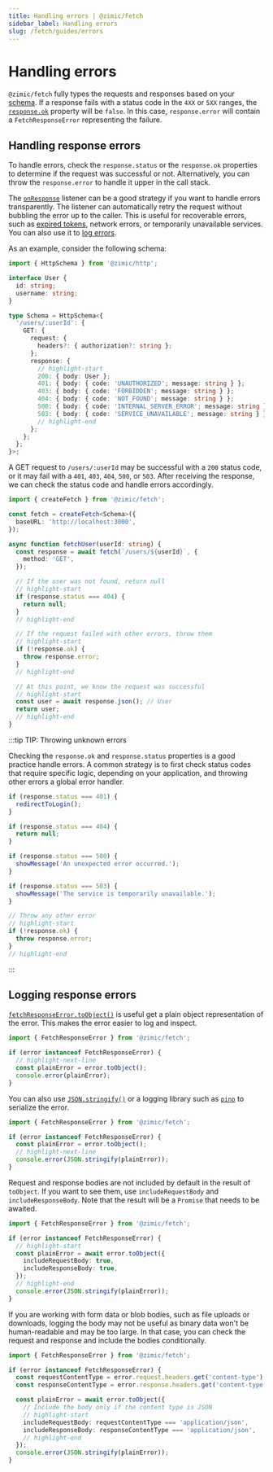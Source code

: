 ```yaml
---
title: Handling errors | @zimic/fetch
sidebar_label: Handling errors
slug: /fetch/guides/errors
---
```


# Handling errors

`@zimic/fetch` fully types the requests and responses based on your [schema](/docs/zimic-http/guides/1-schemas.md). If a
response fails with a status code in the `4XX` or `5XX` ranges, the
[`response.ok`](https://developer.mozilla.org/docs/Web/API/Response/ok) property will be `false`. In this case,
`response.error` will contain a `FetchResponseError` representing the failure.

## Handling response errors

To handle errors, check the `response.status` or the `response.ok` properties to determine if the request was successful
or not. Alternatively, you can throw the `response.error` to handle it upper in the call stack.

The [`onResponse`](/docs/zimic-fetch/api/2-fetch.md#onresponse) listener can be a good strategy if you want to handle
errors transparently. The listener can automatically retry the request without bubbling the error up to the caller. This
is useful for recoverable errors, such as
[expired tokens](/docs/zimic-fetch/guides/5-authentication.md#handling-errors), network errors, or temporarily
unavailable services. You can also use it to [log errors](#logging-response-errors).

As an example, consider the following schema:

```ts
import { HttpSchema } from '@zimic/http';

interface User {
  id: string;
  username: string;
}

type Schema = HttpSchema<{
  '/users/:userId': {
    GET: {
      request: {
        headers?: { authorization?: string };
      };
      response: {
        // highlight-start
        200: { body: User };
        401: { body: { code: 'UNAUTHORIZED'; message: string } };
        403: { body: { code: 'FORBIDDEN'; message: string } };
        404: { body: { code: 'NOT_FOUND'; message: string } };
        500: { body: { code: 'INTERNAL_SERVER_ERROR'; message: string } };
        503: { body: { code: 'SERVICE_UNAVAILABLE'; message: string } };
        // highlight-end
      };
    };
  };
}>;
```

A GET request to `/users/:userId` may be successful with a `200` status code, or it may fail with a `401`, `403`, `404`,
`500`, or `503`. After receiving the response, we can check the status code and handle errors accordingly.

```ts
import { createFetch } from '@zimic/fetch';

const fetch = createFetch<Schema>({
  baseURL: 'http://localhost:3000',
});

async function fetchUser(userId: string) {
  const response = await fetch(`/users/${userId}`, {
    method: 'GET',
  });

  // If the user was not found, return null
  // highlight-start
  if (response.status === 404) {
    return null;
  }
  // highlight-end

  // If the request failed with other errors, throw them
  // highlight-start
  if (!response.ok) {
    throw response.error;
  }
  // highlight-end

  // At this point, we know the request was successful
  // highlight-start
  const user = await response.json(); // User
  return user;
  // highlight-end
}
```

:::tip TIP: <span>Throwing unknown errors</span>

Checking the `response.ok` and `response.status` properties is a good practice handle errors. A common strategy is to
first check status codes that require specific logic, depending on your application, and throwing other errors a global
error handler.

```ts
if (response.status === 401) {
  redirectToLogin();
}

if (response.status === 404) {
  return null;
}

if (response.status === 500) {
  showMessage('An unexpected error occurred.');
}

if (response.status === 503) {
  showMessage('The service is temporarily unavailable.');
}

// Throw any other error
// highlight-start
if (!response.ok) {
  throw response.error;
}
// highlight-end
```

:::

## Logging response errors

[`fetchResponseError.toObject()`](/docs/zimic-fetch/api/4-fetch-response.md#toobject) is useful get a plain object
representation of the error. This makes the error easier to log and inspect.

```ts
import { FetchResponseError } from '@zimic/fetch';

if (error instanceof FetchResponseError) {
  // highlight-next-line
  const plainError = error.toObject();
  console.error(plainError);
}
```

You can also use
[`JSON.stringify()`](https://developer.mozilla.org/docs/Web/JavaScript/Reference/Global_Objects/JSON/stringify) or a
logging library such as [`pino`](https://www.npmjs.com/package/pino) to serialize the error.

```ts
import { FetchResponseError } from '@zimic/fetch';

if (error instanceof FetchResponseError) {
  const plainError = error.toObject();
  // highlight-next-line
  console.error(JSON.stringify(plainError));
}
```

Request and response bodies are not included by default in the result of `toObject`. If you want to see them, use
`includeRequestBody` and `includeResponseBody`. Note that the result will be a `Promise` that needs to be awaited.

```ts
import { FetchResponseError } from '@zimic/fetch';

if (error instanceof FetchResponseError) {
  // highlight-start
  const plainError = await error.toObject({
    includeRequestBody: true,
    includeResponseBody: true,
  });
  // highlight-end
  console.error(JSON.stringify(plainError));
}
```

If you are working with form data or blob bodies, such as file uploads or downloads, logging the body may not be useful
as binary data won't be human-readable and may be too large. In that case, you can check the request and response and
include the bodies conditionally.

```ts
import { FetchResponseError } from '@zimic/fetch';

if (error instanceof FetchResponseError) {
  const requestContentType = error.request.headers.get('content-type');
  const responseContentType = error.response.headers.get('content-type');

  const plainError = await error.toObject({
    // Include the body only if the content type is JSON
    // highlight-start
    includeRequestBody: requestContentType === 'application/json',
    includeResponseBody: responseContentType === 'application/json',
    // highlight-end
  });
  console.error(JSON.stringify(plainError));
}
```
